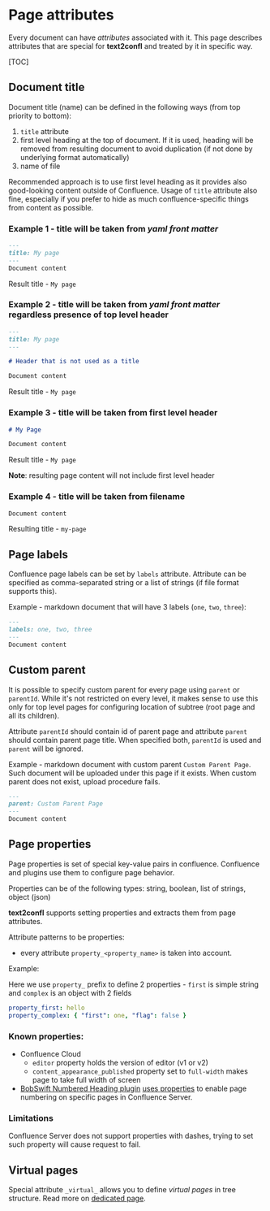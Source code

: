 # Page attributes

Every document can have _attributes_ associated with it. This page describes attributes that are special for
**text2confl** and treated by it in specific way.

[TOC]

## Document title

Document title (name) can be defined in the following ways (from top priority to bottom):

1. `title` attribute
2. first level heading at the top of document. If it is used, heading will be removed from resulting document to avoid
   duplication (if not done by underlying format automatically)
3. name of file

Recommended approach is to use first level heading as it provides also good-looking content outside of
Confluence. Usage of `title` attribute also fine, especially if you prefer to hide as much confluence-specific things
from content as possible.

### Example 1 - title will be taken from *yaml front matter*

```markdown {title=my-page.md}
---
title: My page
---
Document content
```

Result title - `My page`

### Example 2 - title will be taken from *yaml front matter* regardless presence of top level header

```markdown {title=my-page.md}
---
title: My page
---

# Header that is not used as a title

Document content
```

Result title - `My page`

### Example 3 - title will be taken from first level header

```markdown {title=my-page.md}
# My Page

Document content
```

Result title - `My page`

**Note**: resulting page content will not include first level header

### Example 4 - title will be taken from filename

```markdown {title=my-page.md}
Document content
```

Resulting title - `my-page`

## Page labels

Confluence page labels can be set by `labels` attribute. Attribute can be specified as comma-separated string or a list
of strings (if file format supports this).

Example - markdown document that will have 3 labels (`one`, `two`, `three`):

```markdown
---
labels: one, two, three
---
Document content
```

## Custom parent

It is possible to specify custom parent for every page using `parent` or `parentId`. While it's not restricted on every
level, it makes sense to use this only for top level pages for configuring
location of subtree (root page and all its children).

Attribute `parentId` should contain id of parent page and attribute `parent` should contain parent page title. When
specified both, `parentId` is used and `parent` will be ignored.

Example - markdown document with custom parent `Custom Parent Page`. Such document will be uploaded under this page if
it exists. When custom parent does not exist, upload procedure fails.

```markdown
---
parent: Custom Parent Page
---
Document content
```

## Page properties

Page properties is set of special key-value pairs in confluence. Confluence and plugins use them to configure page
behavior.

Properties can be of the following types: string, boolean, list of strings, object (json)

**text2confl** supports setting properties and extracts them from page attributes. 

Attribute patterns to be properties:

* every attribute `property_<property_name>` is taken into account.

Example:

Here we use `property_` prefix to define 2 properties - `first` is simple string and `complex` is an object with 2 fields

```yaml
property_first: hello
property_complex: { "first": one, "flag": false }
```

### Known properties:

* Confluence Cloud 
  * `editor` property holds the version of editor (v1 or v2)
  * `content_appearance_published` property set to `full-width` makes page to take full width of screen
* [BobSwift Numbered Heading plugin][page_numbering_plugin] [uses properties](https://bobswift.atlassian.net/wiki/spaces/NH/pages/2585657347/Page+properties)
  to enable page numbering on specific pages in Confluence Server.

### Limitations

Confluence Server does not support properties with dashes, trying to set such property will cause request to fail.

## Virtual pages

Special attribute `_virtual_` allows you to define _virtual pages_ in tree structure. Read more
on [dedicated page](./virtual-pages.md).

[page_numbering_plugin]: https://bobswift.atlassian.net/wiki/spaces/NH/overview